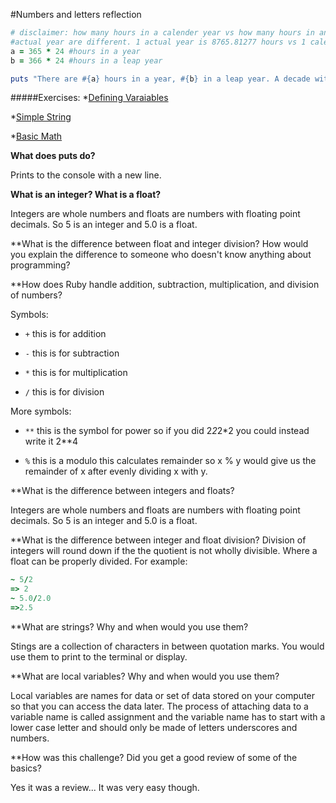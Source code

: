 #Numbers and letters reflection

```Ruby
# disclaimer: how many hours in a calender year vs how many hours in an
#actual year are different. 1 actual year is 8765.81277 hours vs 1 calender #year has 8760 hours.
a = 365 * 24 #hours in a year
b = 366 * 24 #hours in a leap year

puts "There are #{a} hours in a year, #{b} in a leap year. A decade with no leap years has #{a * 60**2 * 10} seconds, but no decade has no leap years so... A decade with 1 leap year has #{(a * 60**2 * 9)+(b * 60**2)} seconds. A decade with 2 leap years has #{(a * 60**2 * 8)+(b * 60**2 *2)} seconds and a decade with 3 leap years has #{(a * 60**2 * 7)+(b * 60**2 * 3)} seconds. "
```
#####Exercises: 
*[Defining Varaiables](https://github.com/frankiebee/phase-0/blob/master/week-4/defining-variables.rb)

*[Simple String](https://github.com/frankiebee/phase-0/blob/master/week-4/simple-string.rb)

*[Basic Math](https://github.com/frankiebee/phase-0/blob/master/week-4/basic-math.rb)

**What does puts do?**

Prints to the console with a new line.

**What is an integer? What is a float?**

Integers are whole numbers and floats are numbers with floating point decimals. So 5 is an integer and 5.0 is a float.

**What is the difference between float and integer division? How would you explain the difference to someone who doesn't know anything about programming?


**How does Ruby handle addition, subtraction, multiplication, and division of numbers?

Symbols:

* ```+``` this is for addition

* ```-``` this is for subtraction

* ``` * ``` this is for multiplication

* ```/``` this is for division

More symbols:

* ``` ** ``` this is the symbol for power so if you did 2*2*2*2 you could instead write it 2**4

* ```%```  this is a modulo this calculates remainder so x % y would give us the remainder of x after evenly dividing x with y.

**What is the difference between integers and floats?

Integers are whole numbers and floats are numbers with floating point decimals. So 5 is an integer and 5.0 is a float.

**What is the difference between integer and float division?
Division of integers will round down if the the quotient is not wholly divisible. Where a float can be properly divided. For example:
```Ruby
~ 5/2
=> 2
~ 5.0/2.0
=>2.5
```


**What are strings? Why and when would you use them?

Stings are a collection of characters in between quotation marks. You would use them to print to the terminal or display.

**What are local variables? Why and when would you use them?

Local variables are names for data or set of data stored on your computer so that you can access the data later. The process of attaching data to a variable name is called assignment and the variable name has to start with a lower case letter and should only be made of letters underscores and numbers.

**How was this challenge? Did you get a good review of some of the basics?

Yes it was a review... It was very easy though.
